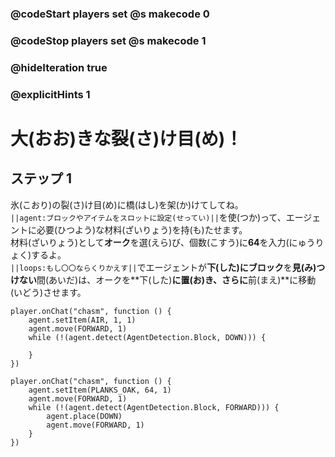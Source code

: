 ### @codeStart players set @s makecode 0
### @codeStop players set @s makecode 1

### @hideIteration true 
### @explicitHints 1


# 大(おお)きな裂(さ)け目(め)！

## ステップ 1 
氷(こおり)の裂(さ)け目(め)に橋(はし)を架(か)けてしてね。</br>
``||agent:ブロックやアイテムをスロットに設定(せってい)||``を使(つか)って、エージェントに必要(ひつよう)な材料(ざいりょう)を持(も)たせます。</br>
材料(ざいりょう)として**オーク**を選(えら)び、個数(こすう)に**64**を入力(にゅうりょく)するよ。</br>
``||loops:もし〇〇ならくりかえす||``でエージェントが**下(した)**に**ブロック**を**見(み)つけない**間(あいだ)は、オークを**下(した)**に置(お)き、さらに**前(まえ)**に移動(いどう)させます。



```template
player.onChat("chasm", function () {
    agent.setItem(AIR, 1, 1)
    agent.move(FORWARD, 1)
    while (!(agent.detect(AgentDetection.Block, DOWN))) {
    	
    }
})
```

```ghost
player.onChat("chasm", function () {
    agent.setItem(PLANKS_OAK, 64, 1)
    agent.move(FORWARD, 1)
    while (!(agent.detect(AgentDetection.Block, FORWARD))) {
        agent.place(DOWN)
        agent.move(FORWARD, 1)
    }
})

``` 



